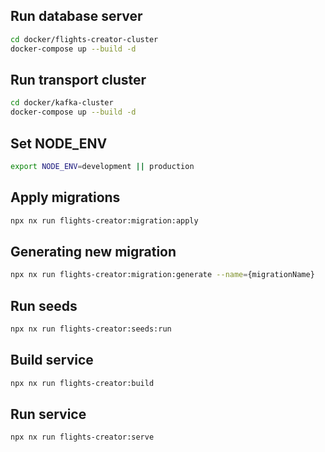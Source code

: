 ## Run database server
```sh
cd docker/flights-creator-cluster
docker-compose up --build -d
```

## Run transport cluster
```sh
cd docker/kafka-cluster
docker-compose up --build -d
```

## Set NODE_ENV
```sh
export NODE_ENV=development || production
```

## Apply migrations
```sh
npx nx run flights-creator:migration:apply
```

## Generating new migration
```sh
npx nx run flights-creator:migration:generate --name={migrationName}
```

## Run seeds 
```sh
npx nx run flights-creator:seeds:run
```

## Build service
```sh
npx nx run flights-creator:build
```

## Run service
```sh
npx nx run flights-creator:serve
```
